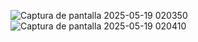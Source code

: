 ![Captura de pantalla 2025-05-19 020350](https://github.com/user-attachments/assets/16746b75-6d7d-4869-8e48-e0a5577d0eb1)
![Captura de pantalla 2025-05-19 020410](https://github.com/user-attachments/assets/f4026131-0613-4603-981d-45da304de130)
